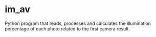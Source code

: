 # im_av
Python program that reads, processes and calculates the illumination percentage of each photo related to the first camera result. 
